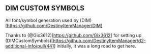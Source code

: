 ## DIM CUSTOM SYMBOLS

All font/symbol generation used by (DIM)[https://github.com/DestinyItemManager/DIM]

Thanks to (@Gix3612)[https://github.com/Gix3612] for setting up (DIMCustomSymbols)[https://github.com/DestinyItemManager/d2-additional-info/pull/441] initially, it was a long road to get here.
